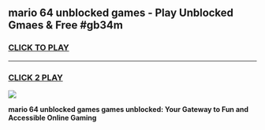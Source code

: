 
## mario 64 unblocked games - Play Unblocked Gmaes & Free #gb34m
<h3>
<a href="https://premium.freeplayer.one?title=mario_64_unblocked_games&ref=03M">CLICK TO PLAY</a></h3>
<hr>

<h3>
<a href="https://premium.freeplayer.one?title=mario_64_unblocked_games&ref=03M">CLICK 2 PLAY</a>
  
</h3>

<a href="https://premium.freeplayer.one?title=mario_64_unblocked_games&ref=03M"><img src="https://clearcache.store/games.png"></a>


**mario 64 unblocked games games unblocked: Your Gateway to Fun and Accessible Online Gaming**

